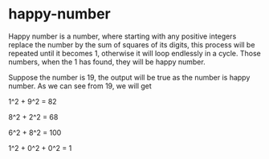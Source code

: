 # happy-number

Happy number is a number, where starting with any positive integers replace the number by the sum of squares of its digits,
this process will be repeated until it becomes 1, otherwise it will loop endlessly in a cycle. Those numbers, when the 1 has found, they will be happy number.

Suppose the number is 19, the output will be true as the number is happy number. As we can see from 19, we will get

1^2 + 9^2 = 82

8^2 + 2^2 = 68

6^2 + 8^2 = 100

1^2 + 0^2 + 0^2 = 1
